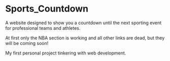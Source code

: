 Sports_Countdown
================

A website designed to show you a countdown until the next sporting event for professional teams and athletes.

At first only the NBA section is working and all other links are dead, but they will be coming soon!

My first personal project tinkering with web development.
